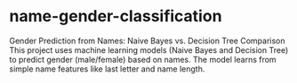 # name-gender-classification
Gender Prediction from Names: Naive Bayes vs. Decision Tree Comparison
This project uses machine learning models (Naive Bayes and Decision Tree) to predict gender (male/female) based on names. The model learns from simple name features like last letter and name length.
